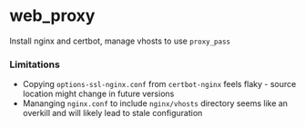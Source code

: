 # web_proxy

Install nginx and certbot, manage vhosts to use `proxy_pass`

### Limitations
- Copying `options-ssl-nginx.conf` from `certbot-nginx` feels flaky - source location might change in future versions
- Mananging `nginx.conf` to include `nginx/vhosts` directory seems like an overkill and will likely lead to
  stale configuration
